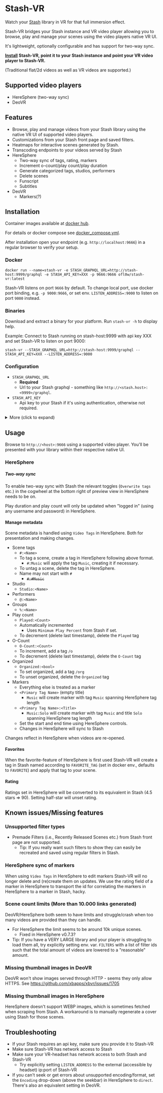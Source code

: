 # Stash-VR
Watch your [Stash](https://github.com/stashapp/stash) library in VR for that full immersion effect.

Stash-VR bridges your Stash instance and VR video player allowing you to browse, play and manage your scenes using the video players native VR UI.

It's lightweight, optionally configurable and has support for two-way sync.

**[Install](#Installation) Stash-VR, point it to your Stash instance and point your VR video player to Stash-VR.**

(Traditional flat/2d videos as well as VR videos are supported.)

## Supported video players
* HereSphere (two-way sync)
* DeoVR

## Features
* Browse, play and manage videos from your Stash library using the native VR UI of supported video players.
* Customizations from your Stash front page and saved filters.
* Heatmaps for interactive scenes generated by Stash.
* Transcoding endpoints to your videos served by Stash
* HereSphere
  * Two-way sync of tags, rating, markers
  * Increment o-count/play count/play duration
  * Generate categorized tags, studios, performers
  * Delete scenes
  * Funscript
  * Subtitles
* DeoVR
  * Markers(?)

## Installation
Container images available at [docker hub](https://hub.docker.com/r/ofl0w/stash-vr/tags).

For details or docker compose see [docker_compose.yml](docker-compose.yml).

After installation open your endpoint (e.g. `http://localhost:9666`) in a regular browser to verify your setup.

### Docker
```
docker run --name=stash-vr -e STASH_GRAPHQL_URL=http://stash-host:9999/graphql -e STASH_API_KEY=XXX -p 9666:9666 ofl0w/stash-vr:latest
```

Stash-VR listens on port `9666` by default. To change local port, use docker port binding, e.g. `-p 9000:9666`, or set env. `LISTEN_ADDRESS=:9000` to listen on port `9000` instead.

### Binaries
Download and extract a binary for your platform. Run `stash-vr -h` to display help.

Example: Connect to Stash running on stash-host:9999 with api key XXX and set Stash-VR to listen on port 9000:

`stash-vr --STASH_GRAPHQL_URL=http://stash-host:9999/graphql --STASH_API_KEY=XXX --LISTEN_ADDRESS=:9000`

### Configuration
* `STASH_GRAPHQL_URL`
  * **Required**
  * Url to your Stash graphql - something like `http://<stash.host>:<9999>/graphql`.
* `STASH_API_KEY`
  * Api key to your Stash if it's using authentication, otherwise not required.

<details>
<summary>More (click to expand)</summary>

* `FAVORITE_TAG`
  * Default: `FAVORITE`
  * Name of tag in Stash to hold scenes marked as [favorites](#favorites) (will be created if not present).
* `HEATMAP_HEIGHT_PX`
  * Default: 0 (use height of heatmap)
  * Manually set height of all heatmaps. If not set, height of the heatmap retrieved from Stash will be used, currently 15 by default.
* `DISABLE_PLAY_COUNT`
  * Default: `false`
  * Disable incrementing Stash play count for scenes. Will otherwise send request to Stash to increment play count when video is played in HereSphere.
* `FORCE_HTTPS`
  * Default: `false`
  * Force Stash-VR to use HTTPS. Useful as a last resort attempt if you're having issues with Stash-VR behind a reverse proxy.
* `EXCLUDE_SORT_NAME`
  * Default: `hidden`
  * Tags with this sort name will not be applied to videos or used for categorization. 
</details>

## Usage
Browse to `http://<host>:9666` using a supported video player. You'll be presented with your library within their respective native UI.
### HereSphere
##### Two-way sync
To enable two-way sync with Stash the relevant toggles (`Overwrite tags` etc.) in the cogwheel at the bottom right of preview view in HereSphere needs to be on.

Play duration and play count will only be updated when "logged in" (using any username and password) in HereSphere.

#### Manage metadata
Scene metadata is handled using `Video Tags` in HereSphere. Both for presentation and making changes.

* Scene tags
  * `#:<Name>`
  * To tag a scene, create a tag in HereSphere following above format.
    * `#:Music` will apply the tag `Music`, creating it if necessary.
  * To untag a scene, delete the tag in HereSphere.
  * Name may not start with `#`
    * ~~`#:#Music`~~
* Studio
  * `Studio:<Name>`
* Performers
  * `@:<Name>`
* Groups
  * `%:<Name>`
* Play count
  * `Played:<Count>`
  * Automatically incremented
    * Uses `Minimum Play Percent` from Stash if set.
  * To decrement (delete last timestamp), delete the `Played` tag
* O-Count
  * `O-Count:<Count>`
  * To increment, add a tag `/o`
  * To decrement (delete last timestamp), delete the `O-Count` tag
* Organized
  * `Organized:<bool>`
  * To set organized, add a tag `/org`
  * To unset organized, delete the `Organized` tag
* Markers
  * Everything else is treated as a marker
  * `<Primary Tag Name>` (empty title)
    * `Music` will create marker with tag `Music` spanning HereSphere tag length
  * `<Primary Tag Name>:<Title>`
    * `Music:Solo` will create marker with tag `Music` and title `Solo` spanning HereSphere tag length
  * Set the start and end time using HereSphere controls.
  * Changes in HereSphere will sync to Stash

Changes reflect in HereSphere when videos are re-opened.

#### Favorites
When the favorite-feature of HereSphere is first used Stash-VR will create a tag in Stash named according to `FAVORITE_TAG` (set in docker env., defaults to `FAVORITE`) and apply that tag to your scene.

#### Rating
Ratings set in HereSphere will be converted to its equivalent in Stash (4.5 stars => 90). Setting half-star will unset rating.

## Known issues/Missing features

### Unsupported filter types
* Premade Filters (i.e., Recently Released Scenes etc.) from Stash front page are not supported.
  * Tip: If you really want such filters to show they can easily be recreated and saved using regular filters in Stash.

### HereSphere sync of markers
When using `Video Tags` in HereSphere to edit markers Stash-VR will no longer delete and (re)create them on updates.
We use the rating field of a marker in HereSphere to transport the id for correlating the markers in HereSphere to a marker in Stash, hacky.

### Scene count limits (More than 10.000 links generated)
DeoVR/HereSphere both seem to have limits and struggle/crash when too many videos are provided than they can handle.
  * For HereSphere the limit seems to be around 10k unique scenes.
    * Fixed in HereSphere v0.7.3?
  * Tip: If you have a VERY LARGE library and your player is struggling to load them all, try explicitly setting env. var. `FILTERS` with a list of filter ids such that the total amount of videos are lowered to a "reasonable" amount.

### Missing thumbnail images in DeoVR
DeoVR won't show images served through HTTP - seems they only allow HTTPS. See https://github.com/xbapps/xbvr/issues/1705

### Missing thumbnail images in HereSphere
HereSphere doesn't support WEBP images, which is sometimes fetched when scraping from Stash. A workaround is to manually regenerate a cover using Stash for those scenes.

## Troubleshooting
- If your Stash requires an api key, make sure you provide it to Stash-VR
- Make sure Stash-VR has network access to Stash
- Make sure your VR-headset has network access to both Stash and Stash-VR
  - Try explicitly setting `LISTEN_ADDRESS` to the external (accessible by headset) ip:port of Stash-VR
- If you can't seek or get errors about unsupported encoding/format, set the `Encoding` drop-down (above the seekbar) in HereSphere to `direct`. There's also an equivalent setting in DeoVR.

